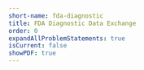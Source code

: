 ```yaml
---
short-name: fda-diagnostic
title: FDA Diagnostic Data Exchange
order: 0
expandAllProblemStatements: true
isCurrent: false
showPDF: true
---
```

